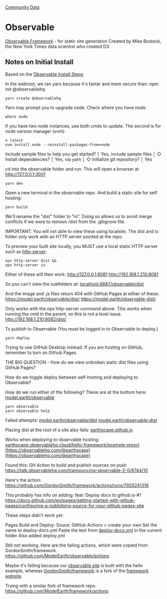 [Community Data](/community-data/) 

# Observable

[Observable Framework](https://observablehq.com/framework/) - for static site generation
Created by Mike Bostock, the New York Times data scientist who created D3.


## Notes on Initial Install

Based on the [Observable Install Steps](https://observablehq.com/framework/getting-started#3.-publish)

In the webroot, we ran yarn because it's faster and more secure than: npm init @observablehq

	yarn create @observablehq

Yarn may prompt you to upgrade node. Check where you have node.

	where node

If you have two node instances, use both cmds to update. The second is for node version manager (vvm):

	n latest
	nvm install node --reinstall-packages-from=node


Include sample files to help you get started?
│  Yes, include sample files
│
◇  Install dependencies?
│  Yes, via yarn
│
◇  Initialize git repository?
│  Yes

cd into the observable folder and run. This will open a browser at http://127.0.0.1:3001

	yarn dev

Open a new terminal in the observable repo.
And build a static site for self hosting:

	yarn build

We'll rename the "dist" folder to "io".
Doing so allows us to avoid merge conflicts if we were to remove /dist from the .gitignore file.

IMPORTANT:
You will not able to view these using localsite.
The dist and io folder only work with an HTTP server pointed at the repo.

To preview your built site locally, 
you MUST use a local static HTTP server such as [http-server](https://github.com/http-party/http-server):

	npx http-server dist &&
	npx http-server io

Either of these will then work:
http://127.0.0.1:8081
http://192.168.1.210:8081

So you can't view the subfolders at:
[localhost:8887/observable/dist](http://localhost:8887/observable/dist/)

And the image and .js files return 404 with GitHub Pages at either of these:
https://model.earth/observable/dist/
https://model.earth/observable-dist/


Only works with the npx http-server command above.
This works when running the cmd in the parent, so this is not a level issue.
http://192.168.1.210:8082/dist/


To publish to Observable (You must be logged in to Observable to deploy.)

	yarn deploy

Trying to use GitHub Desktop instead.
If you are hosting on GitHub, remember to turn on Github Pages.

THE BIG QUESTION - How do we view unbroken static dist files using GitHub Pages?

How do we toggle deploy between self-hosting and deploying to Observable?

How do we run either of the following?
These are at the bottom here: [model.earth/observable](https://model.earth/observable/)

	yarn observable
	yarn observable help


Failed attempts:
[model.earth/observable/dist](https://model.earth/observable/dist/)
[model.earth/observable-dist](https://model.earth/observable-dist/)

Placing dist at the root of a site also fails:
[earthscape.github.io](https://earthscape.github.io/)

Works when deploying to observable hosting:
[earthscape.observablehq.cloud/hello-framework/example-report](https://earthscape.observablehq.cloud/hello-framework/example-report)
[https://observablehq.com/@earthscape](https://observablehq.com/@earthscape)


Found this:
GH Action to build and publish sources on push
https://talk.observablehq.com/t/announcing-observable-2-0/8744/10

Here's the action:
https://github.com/GordonSmith/framework/actions/runs/7920241316

This probably has info on adding: feat: Deploy docs to github.io #1
https://docs.github.com/en/pages/getting-started-with-github-pages/configuring-a-publishing-source-for-your-github-pages-site


These steps didn't work yet:

Pages
Build and Deploy: Souce: GitHub Actions > create your own
Set the name to deploy-docs.yml 
Paste the text from [deploy-docs.yml](deploy-docs.yml) in the current folder
Also added deploy.yml

Still not working. Here are the failing actions, which were copied from GordonSmith/framework.
https://github.com/ModelEarth/observable/actions

Maybe it's failing because our [observable site](https://github.com/ModelEarth/observable/) is built with the hello example, whereas [GordonSmith/framework](https://github.com/GordonSmith/framework) is a fork of the [framework website](https://github.com/observablehq/framework).

Trying with a similar fork of framework repo.
https://github.com/ModelEarth/framework/actions

